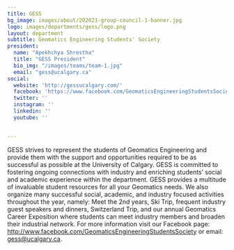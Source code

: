 ```yaml
---
title: GESS
bg_image: images/about/202021-group-council-1-banner.jpg
logo: images/departments/gess/logo.png
layout: department
subtitle: Geomatics Engineering Students' Society
president:
  name: "Apekhchya Shrestha"
  title: "GESS President"
  bio_img: "/images/teams/team-1.jpg"
  email: "gess@ucalgary.ca"
social:
  website: 'http://gessucalgary.com/'
  facebook: 'https://www.facebook.com/GeomaticsEngineeringStudentsSociety/'
  twitter: ''
  instagram: ''
  linkedin: ''
  youtube: ''


---
```

GESS strives to represent the students of Geomatics Engineering and provide them with the support and opportunities required to be as successful as possible at the University of Calgary. GESS is committed to fostering ongoing connections with industry and enriching students’ social and academic experience within the department. GESS provides a multitude of invaluable student resources for all your Geomatics needs. We also organize many successful social, academic, and industry focused activities throughout the year, namely: Meet the 2nd years, Ski Trip, frequent industry guest speakers and dinners, Switzerland Trip, and our annual Geomatics Career Exposition where students can meet industry members and broaden their industrial network. For more information visit our Facebook page: http://www.facebook.com/GeomaticsEngineeringStudentsSociety or email: gess@ucalgary.ca.